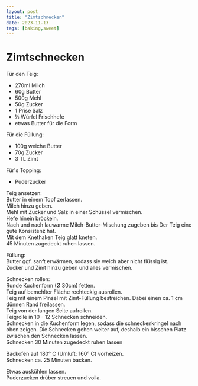 ```yaml
---
layout: post
title: "Zimtschnecken"
date: 2023-11-13
tags: [baking,sweet]
---
```

# Zimtschnecken

Für den Teig:
- 270ml Milch
- 60g Butter
- 500g Mehl
- 50g Zucker
- 1 Prise Salz
- ½ Würfel Frischhefe
- etwas Butter für die Form

Für die Füllung:
- 100g weiche Butter
- 70g Zucker
- 3 TL Zimt

Für's Topping:
- Puderzucker


Teig ansetzen:  
Butter in einem Topf zerlassen.  
Milch hinzu geben.  
Mehl mit Zucker und Salz in einer Schüssel vermischen.  
Hefe hinein bröckeln.  
Nach und nach lauwarme Milch-Butter-Mischung zugeben bis Der Teig eine gute Konsistenz hat.  
Mit dem Knethaken Teig glatt kneten.  
45 Minuten zugedeckt ruhen lassen.


Füllung:  
Butter ggf. sanft erwärmen, sodass sie weich aber nicht flüssig ist.  
Zucker und Zimt hinzu geben und alles vermischen.


Schnecken rollen:  
Runde Kuchenform (Ø 30cm) fetten.  
Teig auf bemehlter Fläche rechteckig ausrollen.  
Teig mit einem Pinsel mit Zimt-Füllung bestreichen. Dabei einen ca. 1 cm dünnen Rand freilassen.  
Teig von der langen Seite aufrollen.  
Teigrolle in 10 - 12 Schnecken schneiden.  
Schnecken in die Kuchenform legen, sodass die schneckenkringel nach oben zeigen. Die Schnecken gehen weiter auf, deshalb ein bisschen Platz zwischen den Schnecken lassen.  
Schnecken 30 Minuten zugedeckt ruhen lassen

Backofen auf 180° C (Umluft: 160° C) vorheizen.  
Schnecken ca. 25 Minuten backen.

Etwas auskühlen lassen.  
Puderzucken drüber streuen und voila.
